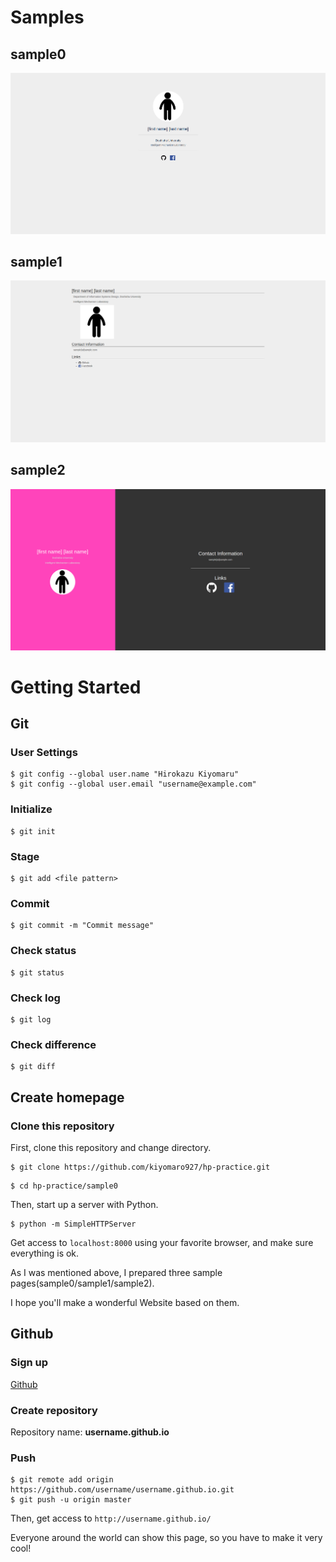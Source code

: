 # Samples

## sample0

![sample0](image/sample0.png)

## sample1

![sample1](image/sample1.png)

## sample2

![sample2](image/sample2.png)


# Getting Started

## Git

### User Settings

```
$ git config --global user.name "Hirokazu Kiyomaru"
$ git config --global user.email "username@example.com"
```

### Initialize

```
$ git init
```

### Stage

```
$ git add <file pattern>
```

### Commit

```
$ git commit -m "Commit message"
```

### Check status

```
$ git status
```

### Check log

```
$ git log
```

### Check difference

```
$ git diff
```


## Create homepage

### Clone this repository

First, clone this repository and change directory.

```
$ git clone https://github.com/kiyomaro927/hp-practice.git
```

```
$ cd hp-practice/sample0
```

Then, start up a server with Python.

```
$ python -m SimpleHTTPServer
```

Get access to ```localhost:8000``` using your favorite browser, and make sure everything is ok.

As I was mentioned above, I prepared three sample pages(sample0/sample1/sample2).

I hope you'll make a wonderful Website based on them.

## Github

### Sign up

[Github](https://github.com/)

### Create repository

Repository name: __username.github.io__

### Push

```
$ git remote add origin https://github.com/username/username.github.io.git
$ git push -u origin master
```

Then, get access to ```http://username.github.io/```

Everyone around the world can show this page, so you have to make it very cool!



